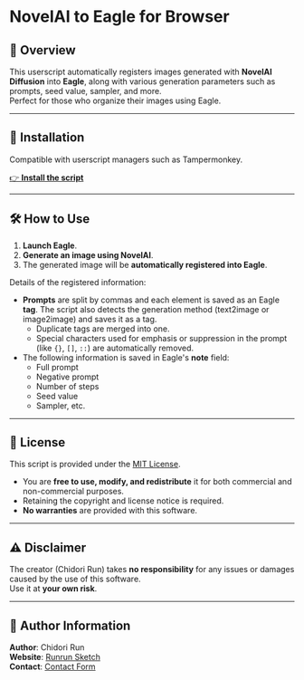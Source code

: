 
# NovelAI to Eagle for Browser

## 🔧 Overview

This userscript automatically registers images generated with **NovelAI Diffusion** into **Eagle**, along with various generation parameters such as prompts, seed value, sampler, and more.  
Perfect for those who organize their images using Eagle.

---

## 🚀 Installation

Compatible with userscript managers such as Tampermonkey.

[👉 **Install the script**](https://github.com/chidori-run/novelai-to-eagle-browser/raw/main/novelai_to_eagle.user.js)

---

## 🛠️ How to Use

1. **Launch Eagle**.
2. **Generate an image using NovelAI**.
3. The generated image will be **automatically registered into Eagle**.

Details of the registered information:

- **Prompts** are split by commas and each element is saved as an Eagle **tag**. The script also detects the generation method (text2image or image2image) and saves it as a tag.
  - Duplicate tags are merged into one.
  - Special characters used for emphasis or suppression in the prompt (like `{}`, `[]`, `::`) are automatically removed.
- The following information is saved in Eagle's **note** field:
  - Full prompt  
  - Negative prompt  
  - Number of steps  
  - Seed value  
  - Sampler, etc.

---

## 📄 License

This script is provided under the [MIT License](LICENSE).

- You are **free to use, modify, and redistribute** it for both commercial and non-commercial purposes.
- Retaining the copyright and license notice is required.
- **No warranties** are provided with this software.

---

## ⚠️ Disclaimer

The creator (Chidori Run) takes **no responsibility** for any issues or damages caused by the use of this software.  
Use it at **your own risk**.

---

## 👤 Author Information

**Author**: Chidori Run  
**Website**: [Runrun Sketch](https://runrunsketch.net)  
**Contact**: [Contact Form](https://runrunsketch.net/contact/)
